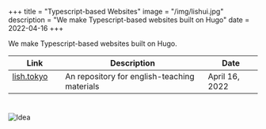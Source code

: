 +++
title = "Typescript-based Websites"
image = "/img/lishui.jpg"
description = "We make Typescript-based websites built on Hugo"
date = 2022-04-16
+++


We make Typescript-based websites built on Hugo.


 Link | Description | Date
--- | --- | ---
[lish.tokyo](https://lish.tokyo) &nbsp; &nbsp; &nbsp; | An repository for english-teaching materials | April 16, 2022

# 

![Idea](/img/lishui.jpg)


